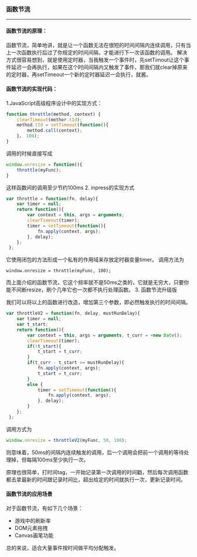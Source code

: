 ### 函数节流
---
#### 函数节流的原理： 
函数节流，简单地讲，就是让一个函数无法在很短的时间间隔内连续调用，只有当上一次函数执行后过了你规定的时间间隔，才能进行下一次该函数的调用。
解决方式很容易想到，就是使用定时器，当我触发一个事件时，先setTimout让这个事件延迟一会再执行，如果在这个时间间隔内又触发了事件，那我们就clear掉原来的定时器，再setTimeout一个新的定时器延迟一会执行，就酱。
#### 函数节流的实现代码：
1.JavaScript高级程序设计中的实现方式：
```javascript
function throttle(method, context) {
    clearTimeout(methor.tId);
    method.tId = setTimeout(function(){
        method.call(context);
    }， 100);
}
```
调用的时候直接写成
```javascript
window.onresize = function(){
    throttle(myFunc);
}
```
这样函数间的调用至少节约100ms
2. inpress的实现方式
```javascript
var throttle = function(fn, delay){
 	var timer = null;
 	return function(){
 		var context = this, args = arguments;
 		clearTimeout(timer);
 		timer = setTimeout(function(){
 			fn.apply(context, args);
 		}, delay);
 	};
 };
```
它使用闭包的方法形成一个私有的作用域来存放定时器变量timer。
调用方法为
```
window.onresize = throttle(myFunc, 100);
```
而上面介绍的函数节流，它这个频率就不是50ms之类的，它就是无穷大，只要你能不间断resize，刷个几年它也一次都不执行处理函数。
3. 函数节流升级版

 我们可以将以上的函数进行改造，增加第三个参数，即必然触发执行的时间间隔。
```javascript
var throttleV2 = function(fn, delay, mustRunDelay){
 	var timer = null;
 	var t_start;
 	return function(){
 		var context = this, args = arguments, t_curr = +new Date();
 		clearTimeout(timer);
 		if(!t_start){
 			t_start = t_curr;
 		}
 		if(t_curr - t_start >= mustRunDelay){
 			fn.apply(context, args);
 			t_start = t_curr;
 		}
 		else {
 			timer = setTimeout(function(){
 				fn.apply(context, args);
 			}, delay);
 		}
 	};
 };
```
调用方式为
```javascript
window.onresize = throttleV2(myFunc, 50, 100);
```
则意味着，50ms的间隔内连续触发的调用，后一个调用会把前一个调用的等待处理掉，但每隔100ms至少执行一次。

原理也很简单，打时间tag，一开始记录第一次调用的时间戳，然后每次调用函数都去拿最新的时间跟记录时间比，超出给定的时间就执行一次，更新记录时间。

#### 函数节流的应用场景
对于函数节流，有如下几个场景：

- 游戏中的刷新率
- DOM元素拖拽
- Canvas画笔功能

总的来说，适合大量事件按时间做平均分配触发。